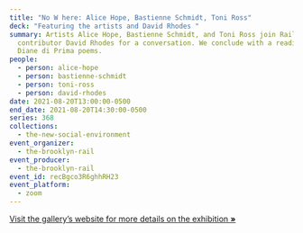 ```yaml
---
title: "No W here: Alice Hope, Bastienne Schmidt, Toni Ross"
deck: "Featuring the artists and David Rhodes "
summary: Artists Alice Hope, Bastienne Schmidt, and Toni Ross join Rail
  contributor David Rhodes for a conversation. We conclude with a reading of
  Diane di Prima poems.
people:
  - person: alice-hope
  - person: bastienne-schmidt
  - person: toni-ross
  - person: david-rhodes
date: 2021-08-20T13:00:00-0500
end_date: 2021-08-20T14:30:00-0500
series: 368
collections:
  - the-new-social-environment
event_organizer:
  - the-brooklyn-rail
event_producer:
  - the-brooklyn-rail
event_id: recBgco3R6ghhRH23
event_platform:
  - zoom
---
```

[Visit the gallery’s website for more details on the exhibition **»**](https://www.riccomaresca.com/exhibitions/213-no-w-here-alice-hope-bastienne-schmidt-toni/)